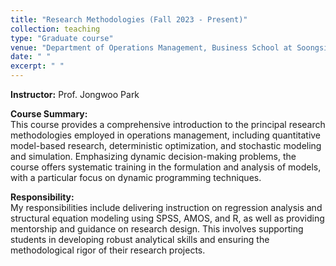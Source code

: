 ```yaml
---
title: "Research Methodologies (Fall 2023 - Present)"
collection: teaching
type: "Graduate course"
venue: "Department of Operations Management, Business School at Soongsil University"
date: " "
excerpt: " "
---
```


**Instructor:** Prof. Jongwoo Park

**Course Summary:** <br>
This course provides a comprehensive introduction to the principal research methodologies employed in operations management, including quantitative model-based research, deterministic optimization, and stochastic modeling and simulation. Emphasizing dynamic decision-making problems, the course offers systematic training in the formulation and analysis of models, with a particular focus on dynamic programming techniques. <br>

**Responsibility:** <br>
My responsibilities include delivering instruction on regression analysis and structural equation modeling using SPSS, AMOS, and R, as well as providing mentorship and guidance on research design. This involves supporting students in developing robust analytical skills and ensuring the methodological rigor of their research projects.
